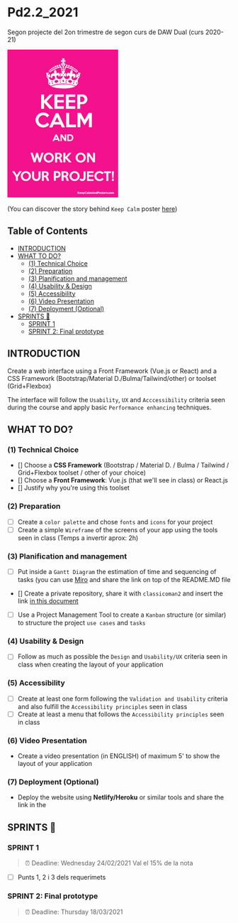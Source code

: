 # Pd2.2_2021

Segon projecte del 2on trimestre de segon curs de DAW Dual (curs 2020-21)

![prova](./assets/keepcalm.png)

(You can discover the story behind `Keep Calm` poster [here](https://london.ac.uk/about-us/history-university-london/story-behind-keep-calm-and-carry))

## Table of Contents

<!-- toc -->

- [INTRODUCTION](#introduction)
- [WHAT TO DO?](#what-to-do)
  * [(1) Technical Choice](#1-technical-choice)
  * [(2) Preparation](#2-preparation)
  * [(3) Planification and management](#3-planification-and-management)
  * [(4) Usability & Design](#4-usability--design)
  * [(5) Accessibility](#5-accessibility)
  * [(6) Video Presentation](#6-video-presentation)
  * [(7) Deployment (Optional)](#7-deployment-optional)
- [SPRINTS :rocket:](#sprints-rocket)
  * [SPRINT 1](#sprint-1)
  * [SPRINT 2: Final prototype](#sprint-2-final-prototype)

<!-- tocstop -->

## INTRODUCTION
Create a web interface using a Front Framework (Vue.js or React) and a CSS Framework (Bootstrap/Material D./Bulma/Tailwind/other) or toolset (Grid+Flexbox)

The interface will follow the `Usability`, `UX` and `Acccessibility` criteria seen during the course and apply basic `Performance enhancing` techniques.

## WHAT TO DO?

### (1) Technical Choice
- [] Choose a __CSS Framework__ (Bootstrap / Material D. / Bulma / Tailwind / Grid+Flexbox toolset / other of your choice)
- [] Choose a __Front Framework__: Vue.js (that we'll see in class) or React.js
- [] Justify why you're using this toolset

### (2) Preparation
- [ ] Create a `color palette` and chose `fonts` and `icons` for your project
- [ ] Create a simple `Wireframe` of the screens of your app using the tools seen in class (Temps a invertir aprox: 2h) 

### (3) Planification and management
- [ ] Put inside a `Gantt Diagram` the estimation of time and sequencing of tasks (you can use [Miro](https://miro.com/) and share the link on top of the README.MD file
- [] Create a private repository, share it with `classicoman2` and insert the link [in this document](https://docs.google.com/spreadsheets/d/1GU-yBlZW1Zx9zxNPLuJpAlfvohR6mnwaI39EcOSN72Y/edit)
- [ ] Use a Project Management Tool to create a `Kanban` structure (or similar) to structure the project `use cases` and `tasks`

### (4) Usability & Design
- [ ] Follow as much as possible the `Design` and `Usability/UX` criteria seen in class when creating the layout of your application

### (5) Accessibility
- [ ] Create at least one form following the `Validation and Usability` criteria and also fulfill the `Accessibility principles` seen in class
- [ ] Create at least a menu that follows the `Accessibility principles` seen in class

### (6) Video Presentation
- Create a video presentation (in ENGLISH) of maximum 5' to show the layout of your application

### (7) Deployment (Optional)
- Deploy the website using **Netlify/Heroku** or similar tools and share the link in the 

## SPRINTS :rocket:
### SPRINT 1
> :alarm_clock: Deadline: Wednesday 24/02/2021
> Val el 15% de la nota

- [ ] Punts 1, 2 i 3 dels requerimets

### SPRINT 2: Final prototype
> :alarm_clock: Deadline: Thursday 18/03/2021
